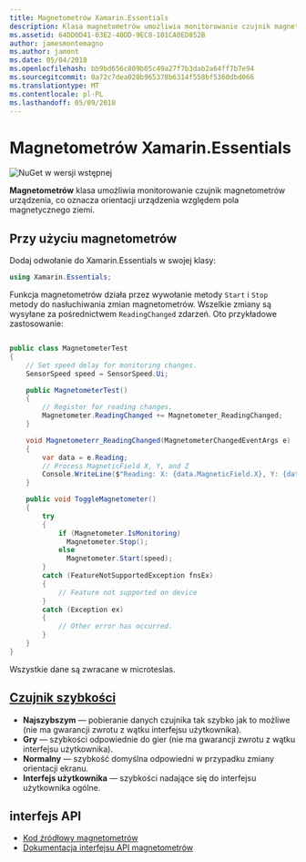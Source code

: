 ```yaml
---
title: Magnetometrów Xamarin.Essentials
description: Klasa magnetometrów umożliwia monitorowanie czujnik magnetometrów urządzenia, co oznacza orientacji urządzenia względem pola magnetycznego ziemi.
ms.assetid: 64DD0D41-03E2-40DD-9EC8-101CA0ED852B
author: jamesmontemagno
ms.author: jamont
ms.date: 05/04/2018
ms.openlocfilehash: bb9bd656c809b05c49a27f7b3dab2a64ff7b7e94
ms.sourcegitcommit: 0a72c7dea020b965378b6314f558bf5360dbd066
ms.translationtype: MT
ms.contentlocale: pl-PL
ms.lasthandoff: 05/09/2018
---
```

# <a name="xamarinessentials-magnetometer"></a>Magnetometrów Xamarin.Essentials

![NuGet w wersji wstępnej](~/media/shared/pre-release.png)

**Magnetometrów** klasa umożliwia monitorowanie czujnik magnetometrów urządzenia, co oznacza orientacji urządzenia względem pola magnetycznego ziemi.

## <a name="using-magnetometer"></a>Przy użyciu magnetometrów

Dodaj odwołanie do Xamarin.Essentials w swojej klasy:

```csharp
using Xamarin.Essentials;
```

Funkcja magnetometrów działa przez wywołanie metody `Start` i `Stop` metody do nasłuchiwania zmian magnetometrów. Wszelkie zmiany są wysyłane za pośrednictwem `ReadingChanged` zdarzeń. Oto przykładowe zastosowanie:

```csharp

public class MagnetometerTest
{
    // Set speed delay for monitoring changes.
    SensorSpeed speed = SensorSpeed.Ui;

    public MagnetometerTest()
    {
        // Register for reading changes.
        Magnetometer.ReadingChanged += Magnetometer_ReadingChanged;
    }

    void Magnetometerr_ReadingChanged(MagnetometerChangedEventArgs e)
    {
        var data = e.Reading;
        // Process MagneticField X, Y, and Z
        Console.WriteLine($"Reading: X: {data.MagneticField.X}, Y: {data.MagneticField.Y}, Z: {data.MagneticField.Z}");
    }

    public void ToggleMagnetometer()
    {
        try
        {
            if (Magnetometer.IsMonitoring)
              Magnetometer.Stop();
            else
              Magnetometer.Start(speed);
        }
        catch (FeatureNotSupportedException fnsEx)
        {
            // Feature not supported on device
        }
        catch (Exception ex)
        {
            // Other error has occurred.
        }
    }
}
```

Wszystkie dane są zwracane w microteslas.

## <a name="sensor-speedxrefxamarinessentialssensorspeed"></a>[Czujnik szybkości](xref:Xamarin.Essentials.SensorSpeed)

- **Najszybszym** — pobieranie danych czujnika tak szybko jak to możliwe (nie ma gwarancji zwrotu z wątku interfejsu użytkownika).
- **Gry** — szybkości odpowiednie do gier (nie ma gwarancji zwrotu z wątku interfejsu użytkownika).
- **Normalny** — szybkość domyślna odpowiedni w przypadku zmiany orientacji ekranu.
- **Interfejs użytkownika** — szybkości nadające się do interfejsu użytkownika ogólne.

## <a name="api"></a>interfejs API

- [Kod źródłowy magnetometrów](https://github.com/xamarin/Essentials/tree/master/Essentials/Magnetometer)
- [Dokumentacja interfejsu API magnetometrów](xref:Xamarin.Essentials.Magnetometer)
